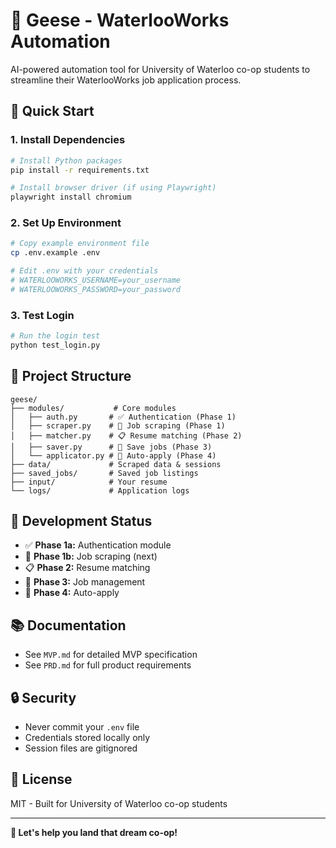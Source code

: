 # 🪿 Geese - WaterlooWorks Automation

AI-powered automation tool for University of Waterloo co-op students to streamline their WaterlooWorks job application process.

## 🚀 Quick Start

### 1. Install Dependencies

```bash
# Install Python packages
pip install -r requirements.txt

# Install browser driver (if using Playwright)
playwright install chromium
```

### 2. Set Up Environment

```bash
# Copy example environment file
cp .env.example .env

# Edit .env with your credentials
# WATERLOOWORKS_USERNAME=your_username
# WATERLOOWORKS_PASSWORD=your_password
```

### 3. Test Login

```bash
# Run the login test
python test_login.py
```

## 📁 Project Structure

```
geese/
├── modules/           # Core modules
│   ├── auth.py       # ✅ Authentication (Phase 1)
│   ├── scraper.py    # 🔄 Job scraping (Phase 1)
│   ├── matcher.py    # 📋 Resume matching (Phase 2)
│   ├── saver.py      # 💾 Save jobs (Phase 3)
│   └── applicator.py # 🤖 Auto-apply (Phase 4)
├── data/             # Scraped data & sessions
├── saved_jobs/       # Saved job listings
├── input/            # Your resume
└── logs/             # Application logs
```

## 📝 Development Status

- ✅ **Phase 1a:** Authentication module
- 🔄 **Phase 1b:** Job scraping (next)
- 📋 **Phase 2:** Resume matching
- 💾 **Phase 3:** Job management
- 🤖 **Phase 4:** Auto-apply

## 📚 Documentation

- See `MVP.md` for detailed MVP specification
- See `PRD.md` for full product requirements

## 🔒 Security

- Never commit your `.env` file
- Credentials stored locally only
- Session files are gitignored

## 📄 License

MIT - Built for University of Waterloo co-op students

---

**🪿 Let's help you land that dream co-op!**
